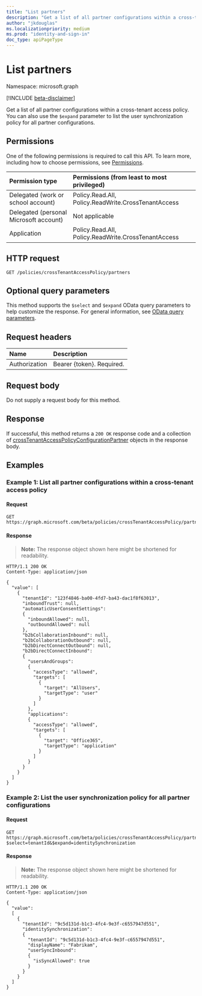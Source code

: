 ```yaml
---
title: "List partners"
description: "Get a list of all partner configurations within a cross-tenant access policy. You can also use the $expand parameter to list the user synchronization policy for all partner configurations."
author: "jkdouglas"
ms.localizationpriority: medium
ms.prod: "identity-and-sign-in"
doc_type: apiPageType
---
```


# List partners

Namespace: microsoft.graph

[!INCLUDE [beta-disclaimer](../../includes/beta-disclaimer.md)]

Get a list of all partner configurations within a cross-tenant access policy. You can also use the `$expand` parameter to list the user synchronization policy for all partner configurations.

## Permissions

One of the following permissions is required to call this API. To learn more, including how to choose permissions, see [Permissions](/graph/permissions-reference).

|Permission type|Permissions (from least to most privileged)|
|:---|:---|
|Delegated (work or school account)|Policy.Read.All, Policy.ReadWrite.CrossTenantAccess|
|Delegated (personal Microsoft account)|Not applicable|
|Application|Policy.Read.All, Policy.ReadWrite.CrossTenantAccess|

## HTTP request

<!-- {
  "blockType": "ignored"
}
-->

``` http
GET /policies/crossTenantAccessPolicy/partners
```

## Optional query parameters
This method supports the `$select` and `$expand` OData query parameters to help customize the response. For general information, see [OData query parameters](/graph/query-parameters).

## Request headers

|Name|Description|
|:---|:---|
|Authorization|Bearer {token}. Required.|

## Request body

Do not supply a request body for this method.

## Response

If successful, this method returns a `200 OK` response code and a collection of [crossTenantAccessPolicyConfigurationPartner](../resources/crosstenantaccesspolicyconfigurationpartner.md) objects in the response body.

## Examples

### Example 1: List all partner configurations within a cross-tenant access policy

#### Request

<!-- {
  "blockType": "request",
  "name": "list_crosstenantaccesspolicyconfigurationpartner"
}
-->

``` http
GET https://graph.microsoft.com/beta/policies/crossTenantAccessPolicy/partners
```

#### Response

>**Note:** The response object shown here might be shortened for readability.
<!-- {
  "blockType": "response",
  "truncated": true,
  "@odata.type": "Collection(microsoft.graph.crossTenantAccessPolicyConfigurationPartner)"
}
-->

``` http
HTTP/1.1 200 OK
Content-Type: application/json

{
  "value": [
    {
      "tenantId": "123f4846-ba00-4fd7-ba43-dac1f8f63013",
      "inboundTrust": null,
      "automaticUserConsentSettings":
      {
        "inboundAllowed": null,
        "outboundAllowed": null
      },
      "b2bCollaborationInbound": null,
      "b2bCollaborationOutbound": null,
      "b2bDirectConnectOutbound": null,
      "b2bDirectConnectInbound":
      {
        "usersAndGroups": 
        {
          "accessType": "allowed",
          "targets": [
            {
              "target": "AllUsers",
              "targetType": "user"
            }
          ]
        },
        "applications":
        {
          "accessType": "allowed",
          "targets": [
            {
              "target": "Office365",
              "targetType": "application"
            }
          ]
        }
      }
    }
  ]
}
```

### Example 2: List the user synchronization policy for all partner configurations

#### Request

<!-- {
  "blockType": "request",
  "name": "list_crosstenantidentitysyncpolicypartner"
}
-->
``` http
GET https://graph.microsoft.com/beta/policies/crossTenantAccessPolicy/partners?$select=tenantId&$expand=identitySynchronization
```

#### Response

>**Note:** The response object shown here might be shortened for readability.
<!-- {
  "blockType": "response",
  "truncated": true,
  "@odata.type": "Collection(microsoft.graph.crossTenantIdentitySyncPolicyPartner)"
}
-->
``` http
HTTP/1.1 200 OK
Content-Type: application/json

{
  "value":
  [
    {
      "tenantId": "9c5d131d-b1c3-4fc4-9e3f-c6557947d551",
      "identitySynchronization":
      {
        "tenantId": "9c5d131d-b1c3-4fc4-9e3f-c6557947d551",
        "displayName": "Fabrikam",
        "userSyncInbound":
        {
          "isSyncAllowed": true
        }
      }
    }
  ]
}
```
